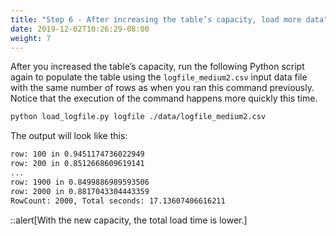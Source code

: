 ```yaml
---
title: "Step 6 - After increasing the table’s capacity, load more data"
date: 2019-12-02T10:26:29-08:00
weight: 7
---
```


After you increased the table’s capacity, run the following Python script again to populate the table using the `logfile_medium2.csv` input data file with the same number of rows as when you ran this command previously. Notice that the execution of the command happens more quickly this time.

```bash
python load_logfile.py logfile ./data/logfile_medium2.csv
```

The output will look like this:

```txt
row: 100 in 0.9451174736022949
row: 200 in 0.8512668609619141
...
row: 1900 in 0.8499886989593506
row: 2000 in 0.8817043304443359
RowCount: 2000, Total seconds: 17.13607406616211
```

::alert[With the new capacity, the total load time is lower.]